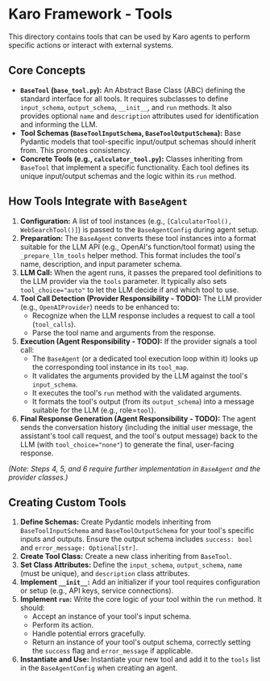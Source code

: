 # Karo Framework - Tools

This directory contains tools that can be used by Karo agents to perform specific actions or interact with external systems.

## Core Concepts

*   **`BaseTool` (`base_tool.py`):** An Abstract Base Class (ABC) defining the standard interface for all tools. It requires subclasses to define `input_schema`, `output_schema`, `__init__`, and `run` methods. It also provides optional `name` and `description` attributes used for identification and informing the LLM.
*   **Tool Schemas (`BaseToolInputSchema`, `BaseToolOutputSchema`):** Base Pydantic models that tool-specific input/output schemas should inherit from. This promotes consistency.
*   **Concrete Tools (e.g., `calculator_tool.py`):** Classes inheriting from `BaseTool` that implement a specific functionality. Each tool defines its unique input/output schemas and the logic within its `run` method.

## How Tools Integrate with `BaseAgent`

1.  **Configuration:** A list of tool instances (e.g., `[CalculatorTool(), WebSearchTool()]`) is passed to the `BaseAgentConfig` during agent setup.
2.  **Preparation:** The `BaseAgent` converts these tool instances into a format suitable for the LLM API (e.g., OpenAI's function/tool format) using the `_prepare_llm_tools` helper method. This format includes the tool's name, description, and input parameter schema.
3.  **LLM Call:** When the agent runs, it passes the prepared tool definitions to the LLM provider via the `tools` parameter. It typically also sets `tool_choice="auto"` to let the LLM decide if and which tool to use.
4.  **Tool Call Detection (Provider Responsibility - TODO):** The LLM provider (e.g., `OpenAIProvider`) needs to be enhanced to:
    *   Recognize when the LLM response includes a request to call a tool (`tool_calls`).
    *   Parse the tool name and arguments from the response.
5.  **Execution (Agent Responsibility - TODO):** If the provider signals a tool call:
    *   The `BaseAgent` (or a dedicated tool execution loop within it) looks up the corresponding tool instance in its `tool_map`.
    *   It validates the arguments provided by the LLM against the tool's `input_schema`.
    *   It executes the tool's `run` method with the validated arguments.
    *   It formats the tool's output (from its `output_schema`) into a message suitable for the LLM (e.g., role=`tool`).
6.  **Final Response Generation (Agent Responsibility - TODO):** The agent sends the conversation history (including the initial user message, the assistant's tool call request, and the tool's output message) back to the LLM (with `tool_choice="none"`) to generate the final, user-facing response.

*(Note: Steps 4, 5, and 6 require further implementation in `BaseAgent` and the provider classes.)*

## Creating Custom Tools

1.  **Define Schemas:** Create Pydantic models inheriting from `BaseToolInputSchema` and `BaseToolOutputSchema` for your tool's specific inputs and outputs. Ensure the output schema includes `success: bool` and `error_message: Optional[str]`.
2.  **Create Tool Class:** Create a new class inheriting from `BaseTool`.
3.  **Set Class Attributes:** Define the `input_schema`, `output_schema`, `name` (must be unique), and `description` class attributes.
4.  **Implement `__init__`:** Add an initializer if your tool requires configuration or setup (e.g., API keys, service connections).
5.  **Implement `run`:** Write the core logic of your tool within the `run` method. It should:
    *   Accept an instance of your tool's input schema.
    *   Perform its action.
    *   Handle potential errors gracefully.
    *   Return an instance of your tool's output schema, correctly setting the `success` flag and `error_message` if applicable.
6.  **Instantiate and Use:** Instantiate your new tool and add it to the `tools` list in the `BaseAgentConfig` when creating an agent.
